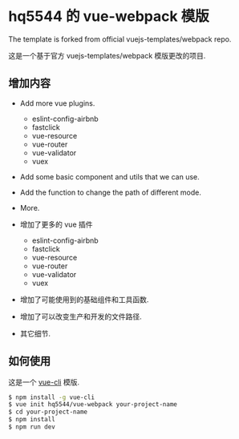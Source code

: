 # hq5544 的 vue-webpack 模版

The template is forked from official vuejs-templates/webpack repo.

这是一个基于官方 vuejs-templates/webpack 模版更改的项目.

##  增加内容

* Add more vue plugins.
    * eslint-config-airbnb
    * fastclick
    * vue-resource
    * vue-router
    * vue-validator
    * vuex
* Add some basic component and utils that we can use.
* Add the function to change the path of different mode.
* More.


* 增加了更多的 vue 插件
    * eslint-config-airbnb
    * fastclick
    * vue-resource
    * vue-router
    * vue-validator
    * vuex
* 增加了可能使用到的基础组件和工具函数.
* 增加了可以改变生产和开发的文件路径.
* 其它细节.

##  如何使用

这是一个 [vue-cli](https://github.com/vuejs/vue-cli) 模版.

``` bash
$ npm install -g vue-cli
$ vue init hq5544/vue-webpack your-project-name
$ cd your-project-name
$ npm install
$ npm run dev
```
